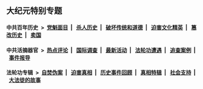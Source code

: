 ## 大纪元特别专题

#### 中共百年历史 &nbsp;>&nbsp; [党魁面目](indexes/nf1176107/README.md?09190430) &nbsp;| &nbsp; [杀人历史](indexes/nf1176106/README.md?09190430) &nbsp;| &nbsp; [破坏传统和道德](indexes/nf1176106/README.md?09190430) &nbsp;| &nbsp; [迫害文化精英](indexes/nf1176111/README.md?09190430) &nbsp;| &nbsp; [篡改历史](indexes/nf1176115/README.md?09190430) &nbsp;| &nbsp; [卖国](indexes/nf1176117/README.md?09190430) 

#### 中共活摘器官 &nbsp;>&nbsp; [热点评论](indexes/nf5879/README.md?09190430) &nbsp;| &nbsp; [国际调查](indexes/nf5947/README.md?09190430) &nbsp;| &nbsp; [最新活动](indexes/nf5883/README.md?09190430) &nbsp;| &nbsp; [法轮功遭遇](indexes/nf5881/README.md?09190430) &nbsp;| &nbsp; [追查案例](indexes/nf5880/README.md?09190430) &nbsp;| &nbsp; [事件报导](indexes/nf5877/README.md?09190430) 

#### 法轮功专辑 &nbsp;>&nbsp; [自焚伪案](indexes/nf5562/README.md?09190430) &nbsp;| &nbsp; [迫害真相](indexes/nf4379/README.md?09190430) &nbsp;| &nbsp; [历史事件回顾](indexes/nf5793/README.md?09190430) &nbsp;| &nbsp; [真相特辑](indexes/nf4389/README.md?09190430) &nbsp;| &nbsp; [社会支持](indexes/nf4386/README.md?09190430) &nbsp;| &nbsp; [大法徒的故事](indexes/nf1147481/README.md?09190430) 


